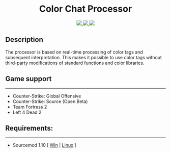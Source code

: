 <h1 align="center">Color Chat Processor</h1>
<p align="center">
    <a href = "https://travis-ci.org/github/nyood/Game-Chat-Handler/builds" title = "Build Status">
        <img src="https://travis-ci.org/nyood/Game-Chat-Handler.svg?branch=main" />
    </a>
    <a href = "https://discord.gg/ChTyPUG" title = "Online support">
        <img src="https://img.shields.io/discord/494942123548868609" />
    </a>
    <a href="https://github.com/nyood/Game-Chat-Handler/releases" title="Releases">
        <img src="https://img.shields.io/github/v/release/nyood/Game-Chat-Handler" />
    </a>
</p>

## Description
The processor is based on real-time processing of color tags and subsequent interpretation.
This makes it possible to use color tags without third-party modifications of standard functions and color libraries.

## Game support
---------
- Counter-Strike: Global Offensive
- Counter-Strike: Source (Open Beta)
- Team Fortress 2
- Left 4 Dead 2

## Requirements:
-------------
- Sourcemod 1.10 [ [Win](http://sourcemod.net/latest.php?os=windows&version=1.10) | [Linux](http://sourcemod.net/latest.php?os=linux&version=1.10) ]
